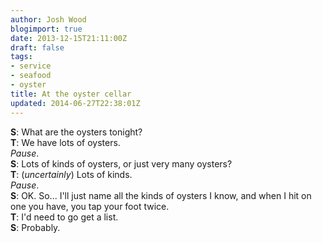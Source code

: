 ```yaml
---
author: Josh Wood
blogimport: true
date: 2013-12-15T21:11:00Z
draft: false
tags:
- service
- seafood
- oyster
title: At the oyster cellar
updated: 2014-06-27T22:38:01Z
---
```


**S**: What are the oysters tonight?  
**T**: We have lots of oysters.  
*Pause*.  
**S**: Lots of kinds of oysters, or just very many oysters?  
**T**: (*uncertainly*) Lots of kinds.  
*Pause*.  
**S**: OK. So... I'll just name all the kinds of oysters I know, and when I hit on one you have, you tap your foot twice.  
**T**: I'd need to go get a list.  
**S**: Probably.
<!--more-->
